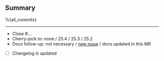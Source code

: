 ## Summary

%{all_commits}

<!--
Reminder:
- Ensure proposed changes are tested in CI
- Ensure docstrings and comments are up to date
- Update changelog if you want a mention in release notes
-->

---

- Close #...
- Cherry-pick to: none / 25.4 / 25.3 / 25.2
- Docs follow-up: not necessary / [new issue](https://git.picodata.io/core/picodata/-/issues/new?issuable_template=followup) / docs updated in this MR
- [ ] Changelog is updated

<!--
- Follow-up for !...
- Depends on !...
- See also ...
-->

